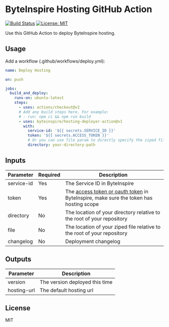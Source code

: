 # ByteInspire Hosting GitHub Action

[![Build Status](https://github.com/byteinspire/hosting-deployer-action/actions/workflows/test.yml/badge.svg)](https://github.com/bytedance/byteinspire-js-sdk/actions)
[![License: MIT](https://img.shields.io/badge/License-MIT-blue.svg)](https://opensource.org/licenses/MIT)

Use this GitHub Action to deploy ByteInspire hosting.

## Usage

Add a workflow (.github/workflows/deploy.yml):

```yml
name: Deploy Hosting

on: push

jobs:
  build_and_deploy:
    runs-on: ubuntu-latest
    steps:
      - uses: actions/checkout@v2
      # Add any build steps here. For example:
      # - run: npm ci && npm run build
      - uses: byteinspire/hosting-deployer-action@v1
        with:
          service-id: '${{ secrets.SERVICE_ID }}'
          token: '${{ secrets.ACCESS_TOKEN }}'
          # Or you can use file param to directly specify the ziped file path
          directory: your-directory-path
```

## Inputs

| Parameter  | Required | Description                                                                           |
| ---------- | -------- | ------------------------------------------------------------------------------------- |
| service-id | Yes      | The Service ID in ByteInspire                                                         |
| token      | Yes      | The [access token or oauth token](https://qingfuwu.cn/dashboard/settings/pat) in ByteInspire, make sure the token has hosting scope |
| directory  | No       | The location of your directory relative to the root of your repository                |
| file       | No       | The location of your ziped file relative to the root of your repository                 |
| changelog  | No       | Deployment changelog                                                             |

## Outputs

| Parameter   | Description                    |
| ----------- | ------------------------------ |
| version     | The version deployed this time |
| hosting-url | The default hosting url        |

## License

MIT
